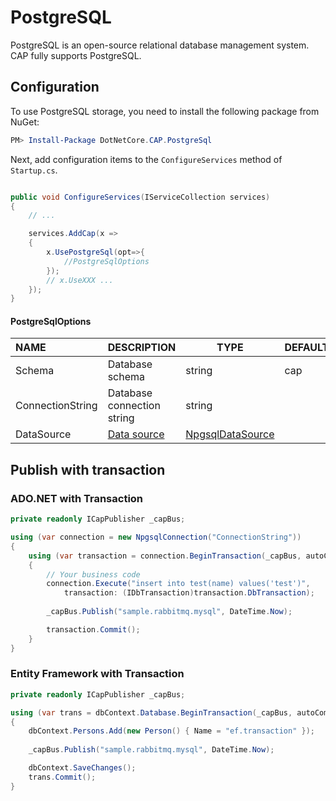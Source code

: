 # PostgreSQL

PostgreSQL is an open-source relational database management system. CAP fully supports PostgreSQL. 

## Configuration

To use PostgreSQL storage, you need to install the following package from NuGet:

```powershell
PM> Install-Package DotNetCore.CAP.PostgreSql

```

Next, add configuration items to the `ConfigureServices` method of `Startup.cs`.

```csharp

public void ConfigureServices(IServiceCollection services)
{
    // ...

    services.AddCap(x =>
    {
        x.UsePostgreSql(opt=>{
            //PostgreSqlOptions
        }); 
        // x.UseXXX ...
    });
}

```

#### PostgreSqlOptions

NAME | DESCRIPTION                | TYPE                 | DEFAULT
:---|:---------------------------|----------------------|:---
Schema | Database schema            | string               | cap 
ConnectionString | Database connection string | string               |
DataSource | [Data source](https://www.npgsql.org/doc/basic-usage.html#data-source) | [NpgsqlDataSource](https://www.npgsql.org/doc/api/Npgsql.NpgsqlDataSource.html) |

## Publish with transaction

### ADO.NET with Transaction

```csharp
private readonly ICapPublisher _capBus;

using (var connection = new NpgsqlConnection("ConnectionString"))
{
    using (var transaction = connection.BeginTransaction(_capBus, autoCommit: false))
    {
        // Your business code
        connection.Execute("insert into test(name) values('test')", 
            transaction: (IDbTransaction)transaction.DbTransaction);
        
        _capBus.Publish("sample.rabbitmq.mysql", DateTime.Now);

        transaction.Commit();
    }
}
```

### Entity Framework with Transaction

```csharp
private readonly ICapPublisher _capBus;

using (var trans = dbContext.Database.BeginTransaction(_capBus, autoCommit: false))
{
    dbContext.Persons.Add(new Person() { Name = "ef.transaction" });
    
    _capBus.Publish("sample.rabbitmq.mysql", DateTime.Now);

    dbContext.SaveChanges();
    trans.Commit();
}
```